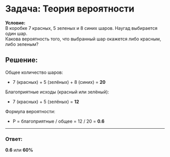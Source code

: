 # Задача: Теория вероятности

**Условие:**  
В коробке 7 красных, 5 зеленых и 8 синих шаров. Наугад выбирается один шар.  
Какова вероятность того, что выбранный шар окажется либо красным, либо зеленым?

## Решение:

Общее количество шаров:
- 7 (красных) + 5 (зелёных) + 8 (синих) = **20**

Благоприятные исходы (красный или зелёный):
- 7 (красных) + 5 (зелёных) = **12**

Формула вероятности:
- P = благоприятные / общее = 12 / 20 = **0.6**

---

### Ответ:
**0.6** или **60%**
